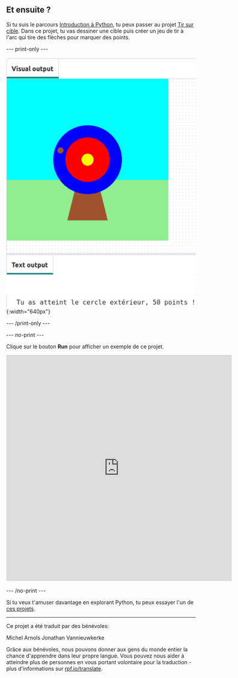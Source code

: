 ## Et ensuite ?

Si tu suis le parcours [Introduction à Python](https://projects.raspberrypi.org/fr-FR/raspberrypi/python-intro), tu peux passer au projet [Tir sur cible](https://projects.raspberrypi.org/fr-FR/projects/target-practice). Dans ce projet, tu vas dessiner une cible puis créer un jeu de tir à l'arc qui tire des flèches pour marquer des points.

--- print-only ---

![Une cible de tir à l'arc avec un point de vie sur le cercle extérieur. Le texte « Tu as atteint le cercle extérieur, 50 points ! » est affiché en dessous](images/blue-points.png){:width="640px"}

--- /print-only ---

--- no-print ---

Clique sur le bouton **Run** pour afficher un exemple de ce projet.

<iframe src="https://editor.raspberrypi.org/fr-FR/embed/viewer/target-practice-solution" width="600" height="600" frameborder="0" marginwidth="0" marginheight="0" allowfullscreen>
</iframe>

--- /no-print ---

Si tu veux t'amuser davantage en explorant Python, tu peux essayer l'un de [ces projets](https://projects.raspberrypi.org/fr-FR/projects?software%5B%5D=python).

***

Ce projet a été traduit par des bénévoles:

Michel Arnols
Jonathan Vannieuwkerke

Grâce aux bénévoles, nous pouvons donner aux gens du monde entier la chance d'apprendre dans leur propre langue. Vous pouvez nous aider à atteindre plus de personnes en vous portant volontaire pour la traduction - plus d'informations sur [rpf.io/translate](https://rpf.io/translate).
